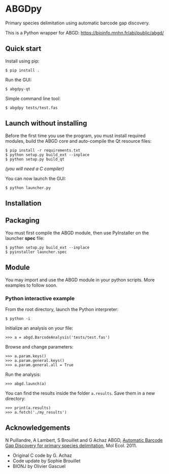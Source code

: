 # ABGDpy

Primary species delimitation using automatic barcode gap discovery.

This is a Python wrapper for ABGD: <https://bioinfo.mnhn.fr/abi/public/abgd/>


## Quick start

Install using pip:

```
$ pip install .
```

Run the GUI:

```
$ abgdpy-qt
```

Simple command line tool:

```
$ abgdpy tests/test.fas
```

## Launch without installing

Before the first time you use the program, you must install required modules, build the ABGD core and auto-compile the Qt resource files:
```
$ pip install -r requirements.txt
$ python setup.py build_ext --inplace
$ python setup.py build_qt
```
*(you will need a C compiler)*

You can now launch the GUI:
```
$ python launcher.py
```

## Installation

## Packaging

You must first compile the ABGD module,
then use PyInstaller on the launcher **spec** file:
```
$ python setup.py build_ext --inplace
$ pyinstaller launcher.spec
```

## Module

You may import and use the ABGD module in your python scripts.
More examples to follow soon.

### Python interactive example

From the root directory, launch the Python interpreter:
```
$ python -i
```

Initialize an analysis on your file:
```
>>> a = abgd.BarcodeAnalysis('tests/test.fas')
```

Browse and change parameters:
```
>>> a.param.keys()
>>> a.param.general.keys()
>>> a.param.general.all = True
```

Run the analysis:
```
>>> abgd.launch(a)
```

You can find the results inside the folder `a.results`.
Save them in a new directory:
```
>>> print(a.results)
>>> a.fetch('./my_results')
```

## Acknowledgements

N Puillandre, A Lambert, S Brouillet and G Achaz ABGD, [Automatic Barcode Gap Discovery for primary species delimitation][paper], Mol Ecol. 2011.


- Original C code by G. Achaz
- Code update by Sophie Brouillet
- BIONJ by Olivier Gascuel

[paper]: https://pubmed.ncbi.nlm.nih.gov/21883587/
